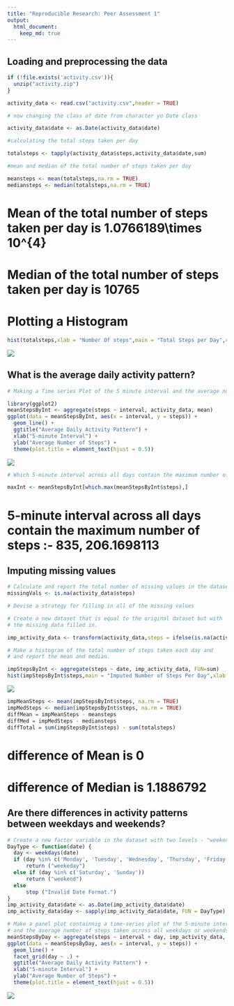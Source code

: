 ```yaml
---
title: "Reproducible Research: Peer Assessment 1"
output: 
  html_document:
    keep_md: true
---
```



## Loading and preprocessing the data

```r
if (!file.exists('activity.csv')){
  unzip("activity.zip")
}

activity_data <- read.csv("activity.csv",header = TRUE)

# now changing the class of date from character yo Date class

activity_data$date <- as.Date(activity_data$date)

#calculating the total steps taken per day

totalsteps <- tapply(activity_data$steps,activity_data$date,sum)

#mean and median of the total number of steps taken per day 

meansteps <- mean(totalsteps,na.rm = TRUE)
mediansteps <- median(totalsteps,na.rm = TRUE)
```

# Mean of the total number of steps taken per day is 1.0766189\times 10^{4}

# Median of the total number of steps taken per day is 10765


# Plotting a Histogram


```r
hist(totalsteps,xlab = "Number Of steps",main = "Total Steps per Day",col = "green")
```

![](PA1_template_files/figure-html/unnamed-chunk-2-1.png)<!-- -->



## What is the average daily activity pattern?


```r
# Making a Time series Plot of the 5 minute interval and the average number steps taken

library(ggplot2)
meanStepsByInt <- aggregate(steps ~ interval, activity_data, mean)
ggplot(data = meanStepsByInt, aes(x = interval, y = steps)) +
  geom_line() +
  ggtitle("Average Daily Activity Pattern") +
  xlab("5-minute Interval") +
  ylab("Average Number of Steps") +
  theme(plot.title = element_text(hjust = 0.5))
```

![](PA1_template_files/figure-html/unnamed-chunk-3-1.png)<!-- -->

```r
# Which 5-minute interval across all days contain the maximum number of steps

maxInt <- meanStepsByInt[which.max(meanStepsByInt$steps),]
```

# 5-minute interval across all days contain the maximum number of steps :- 835, 206.1698113


## Imputing missing values


```r
# Calculate and report the total number of missing values in the dataset
missingVals <- is.na(activity_data$steps)

# Devise a strategy for filling in all of the missing values

# Create a new dataset that is equal to the original dataset but with 
# the missing data filled in.

imp_activity_data <- transform(activity_data,steps = ifelse(is.na(activity_data$steps),meanStepsByInt$steps[match(activity_data$interval, meanStepsByInt$interval)],activity_data$steps))

# Make a histogram of the total number of steps taken each day and
# and report the mean and median.

impStepsByInt <- aggregate(steps ~ date, imp_activity_data, FUN=sum)
hist(impStepsByInt$steps,main = "Imputed Number of Steps Per Day",xlab = "Number of Steps")
```

![](PA1_template_files/figure-html/unnamed-chunk-4-1.png)<!-- -->

```r
impMeanSteps <- mean(impStepsByInt$steps, na.rm = TRUE)
impMedSteps <- median(impStepsByInt$steps, na.rm = TRUE)
diffMean = impMeanSteps - meansteps
diffMed = impMedSteps - mediansteps
diffTotal = sum(impStepsByInt$steps) - sum(totalsteps)
```


# difference of Mean is 0

# difference of Median is 1.1886792



## Are there differences in activity patterns between weekdays and weekends?



```r
# Create a new factor variable in the dataset with two levels - "weekend" and "weekday"
DayType <- function(date) {
  day <- weekdays(date)
  if (day %in% c('Monday', 'Tuesday', 'Wednesday', 'Thursday', 'Friday'))
      return ("weekeday")
  else if (day %in% c('Saturday', 'Sunday'))
      return ("weekend")
  else
      stop ("Invalid Date Format.")
}
imp_activity_data$date <- as.Date(imp_activity_data$date)
imp_activity_data$day <- sapply(imp_activity_data$date, FUN = DayType)

# Make a panel plot containnig a time-series plot of the 5-minute interval
# and the average number of steps taken across all weekdays or weekends
meanStepsByDay <- aggregate(steps ~ interval + day, imp_activity_data, mean)
ggplot(data = meanStepsByDay, aes(x = interval, y = steps)) + 
  geom_line() +
  facet_grid(day ~ .) +
  ggtitle("Average Daily Activity Pattern") +
  xlab("5-minute Interval") +
  ylab("Average Number of Steps") +
  theme(plot.title = element_text(hjust = 0.5))
```

![](PA1_template_files/figure-html/unnamed-chunk-5-1.png)<!-- -->
